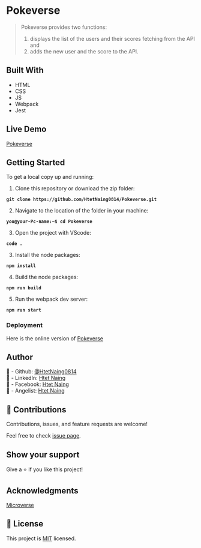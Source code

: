 # Pokeverse
> Pokeverse provides two functions:
> 1. displays the list of the users and their scores fetching from the API and
> 2. adds the new user and the score to the API.
## Built With
- HTML
- CSS
- JS
- Webpack
- Jest

## Live Demo

[Pokeverse](https://htetnaing0814.github.io/Pokeverse/)

## Getting Started

To get a local copy up and running:

1. Clone this repository or download the zip folder:

**``git clone https://github.com/HtetNaing0814/Pokeverse.git``**

2. Navigate to the location of the folder in your machine:

**``you@your-Pc-name:~$ cd Pokeverse``**

3. Open the project with VScode:

**``code .``**

3. Install the node packages:

**``npm install``**

4. Build the node packages:

**``npm run build``**

5. Run the webpack dev server:

**``npm run start``**

### Deployment

Here is the online version of [Pokeverse](https://htetnaing0814.github.io/Pokeverse/)

## Author
👤 - Github: [@HtetNaing0814](https://github.com/HtetNaing0814/)<br>
👤 - LinkedIn: [Htet Naing](https://www.linkedin.com/in/htet-naing-b4882a1aa/)<br>
👤 - Facebook: [Htet Naing](https://www.facebook.com/rexsoul1819)<br>
👤 - Angelist: [Htet Naing](https://angel.co/u/htet-naing-2)<br>

## 🤝 Contributions
Contributions, issues, and feature requests are welcome!

Feel free to check [issue page](https://github.com/HtetNaing0814/Pokeverse/issues).

## Show your support
Give a ⭐️ if you like this project!

## Acknowledgments
[Microverse](https://bit.ly/MicroverseTN)

## 📝 License
This project is [MIT](./MIT.md) licensed.